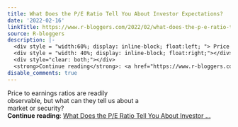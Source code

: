 ```yaml
---
title: What Does the P/E Ratio Tell You About Investor Expectations?
date: '2022-02-16'
linkTitle: https://www.r-bloggers.com/2022/02/what-does-the-p-e-ratio-tell-you-about-investor-expectations/
source: R-bloggers
description: |-
  <div style = "width:60%; display: inline-block; float:left; "> Price to earnings ratios are readily observable, but what can they tell us about a market or security?</div>
  <div style = "width: 40%; display: inline-block; float:right;"></div>
  <div style="clear: both;"></div>
  <strong>Continue reading</strong>: <a href="https://www.r-bloggers.com/2022/02/what-does-the-p-e-ratio-tell-you-about-investor-expectations/">What Does the P/E Ratio Tell You About Investor ...
disable_comments: true
---
```

<div style = "width:60%; display: inline-block; float:left; "> Price to earnings ratios are readily observable, but what can they tell us about a market or security?</div>
<div style = "width: 40%; display: inline-block; float:right;"></div>
<div style="clear: both;"></div>
<strong>Continue reading</strong>: <a href="https://www.r-bloggers.com/2022/02/what-does-the-p-e-ratio-tell-you-about-investor-expectations/">What Does the P/E Ratio Tell You About Investor ...